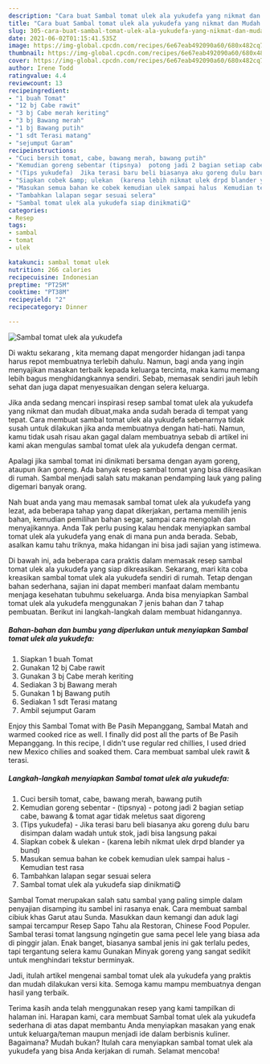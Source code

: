 ```yaml
---
description: "Cara buat Sambal tomat ulek ala yukudefa yang nikmat dan Mudah Dibuat"
title: "Cara buat Sambal tomat ulek ala yukudefa yang nikmat dan Mudah Dibuat"
slug: 305-cara-buat-sambal-tomat-ulek-ala-yukudefa-yang-nikmat-dan-mudah-dibuat
date: 2021-06-02T01:15:41.535Z
image: https://img-global.cpcdn.com/recipes/6e67eab492090a60/680x482cq70/sambal-tomat-ulek-ala-yukudefa-foto-resep-utama.jpg
thumbnail: https://img-global.cpcdn.com/recipes/6e67eab492090a60/680x482cq70/sambal-tomat-ulek-ala-yukudefa-foto-resep-utama.jpg
cover: https://img-global.cpcdn.com/recipes/6e67eab492090a60/680x482cq70/sambal-tomat-ulek-ala-yukudefa-foto-resep-utama.jpg
author: Irene Todd
ratingvalue: 4.4
reviewcount: 13
recipeingredient:
- "1 buah Tomat"
- "12 bj Cabe rawit"
- "3 bj Cabe merah keriting"
- "3 bj Bawang merah"
- "1 bj Bawang putih"
- "1 sdt Terasi matang"
- "sejumput Garam"
recipeinstructions:
- "Cuci bersih tomat, cabe, bawang merah, bawang putih"
- "Kemudian goreng sebentar (tipsnya)  potong jadi 2 bagian setiap cabe, bawang &amp; tomat agar tidak meletus saat digoreng"
- "(Tips yukudefa)  Jika terasi baru beli biasanya aku goreng dulu baru disimpan dalam wadah untuk stok, jadi bisa langsung pakai"
- "Siapkan cobek &amp; ulekan  (karena lebih nikmat ulek drpd blander ya bund)"
- "Masukan semua bahan ke cobek kemudian ulek sampai halus  Kemudian test rasa"
- "Tambahkan lalapan segar sesuai selera"
- "Sambal tomat ulek ala yukudefa siap dinikmati😋"
categories:
- Resep
tags:
- sambal
- tomat
- ulek

katakunci: sambal tomat ulek 
nutrition: 266 calories
recipecuisine: Indonesian
preptime: "PT25M"
cooktime: "PT38M"
recipeyield: "2"
recipecategory: Dinner

---
```



![Sambal tomat ulek ala yukudefa](https://img-global.cpcdn.com/recipes/6e67eab492090a60/680x482cq70/sambal-tomat-ulek-ala-yukudefa-foto-resep-utama.jpg)

Di waktu  sekarang , kita memang dapat mengorder hidangan jadi tanpa harus repot membuatnya terlebih dahulu. Namun, bagi anda yang ingin menyajikan masakan terbaik kepada keluarga tercinta, maka kamu memang lebih bagus menghidangkannya sendiri. Sebab, memasak sendiri jauh lebih sehat dan juga dapat menyesuaikan dengan selera keluarga.

Jika anda sedang mencari inspirasi resep sambal tomat ulek ala yukudefa yang nikmat dan mudah dibuat,maka anda sudah berada di tempat yang tepat. Cara membuat sambal tomat ulek ala yukudefa  sebenarnya tidak susah untuk dilakukan jika anda membuatnya dengan hati-hati. Namun, kamu tidak usah risau akan gagal dalam membuatnya 
sebab di artikel ini kami akan mengulas sambal tomat ulek ala yukudefa dengan cermat.  

Apalagi jika sambal tomat ini dinikmati bersama dengan ayam goreng, ataupun ikan goreng. Ada banyak resep sambal tomat yang bisa dikreasikan di rumah. Sambal menjadi salah satu makanan pendamping lauk yang paling digemari banyak orang.

Nah buat anda yang mau memasak sambal tomat ulek ala yukudefa yang lezat, ada beberapa tahap yang dapat dikerjakan, pertama memilih jenis bahan, kemudian pemilihan bahan segar, sampai cara mengolah dan menyajikannya. Anda Tak perlu pusing kalau hendak menyiapkan sambal tomat ulek ala yukudefa yang enak di mana pun anda berada. Sebab, asalkan kamu  tahu triknya, maka hidangan ini bisa jadi sajian yang istimewa.

Di bawah ini, ada beberapa cara praktis  dalam memasak resep sambal tomat ulek ala yukudefa yang siap dikreasikan. Sekarang, mari kita coba kreasikan sambal tomat ulek ala yukudefa sendiri di rumah. Tetap dengan bahan sederhana, sajian ini dapat memberi manfaat dalam membantu menjaga kesehatan tubuhmu sekeluarga. Anda bisa menyiapkan Sambal tomat ulek ala yukudefa menggunakan 7 jenis bahan dan 7 tahap pembuatan. Berikut ini langkah-langkah dalam membuat hidangannya.

<!--inarticleads1-->

##### Bahan-bahan dan bumbu yang diperlukan untuk menyiapkan Sambal tomat ulek ala yukudefa:

1. Siapkan 1 buah Tomat
1. Gunakan 12 bj Cabe rawit
1. Gunakan 3 bj Cabe merah keriting
1. Sediakan 3 bj Bawang merah
1. Gunakan 1 bj Bawang putih
1. Sediakan 1 sdt Terasi matang
1. Ambil sejumput Garam


Enjoy this Sambal Tomat with Be Pasih Mepanggang, Sambal Matah and warmed cooked rice as well. I finally did post all the parts of Be Pasih Mepanggang. In this recipe, I didn&#39;t use regular red chillies, I used dried new Mexico chilies and soaked them. Cara membuat sambal ulek rawit &amp; terasi. 

<!--inarticleads2-->

##### Langkah-langkah menyiapkan Sambal tomat ulek ala yukudefa:

1. Cuci bersih tomat, cabe, bawang merah, bawang putih
1. Kemudian goreng sebentar - (tipsnya)  - potong jadi 2 bagian setiap cabe, bawang &amp; tomat agar tidak meletus saat digoreng
1. (Tips yukudefa)  - Jika terasi baru beli biasanya aku goreng dulu baru disimpan dalam wadah untuk stok, jadi bisa langsung pakai
1. Siapkan cobek &amp; ulekan  - (karena lebih nikmat ulek drpd blander ya bund)
1. Masukan semua bahan ke cobek kemudian ulek sampai halus  - Kemudian test rasa
1. Tambahkan lalapan segar sesuai selera
1. Sambal tomat ulek ala yukudefa siap dinikmati😋


Sambal Tomat merupakan salah satu sambal yang paling simple dalam penyajian disamping itu sambel ini rasanya enak. Cara membuat sambal cibiuk khas Garut atau Sunda. Masukkan daun kemangi dan aduk lagi sampai tercampur Resep Sapo Tahu ala Restoran, Chinese Food Populer. Sambal terasi tomat langsung ngingetin gue sama pecel lele yang biasa ada di pinggir jalan. Enak banget, biasanya sambal jenis ini gak terlalu pedes, tapi tergantung selera kamu Gunakan Minyak goreng yang sangat sedikit untuk menghindari tekstur berminyak. 

Jadi, itulah artikel mengenai  sambal tomat ulek ala yukudefa  yang praktis dan mudah dilakukan versi kita. Semoga kamu mampu membuatnya dengan hasil yang terbaik. 

Terima kasih anda telah menggunakan resep yang kami tampilkan di halaman ini. Harapan kami, cara membuat  Sambal tomat ulek ala yukudefa sederhana di atas dapat membantu Anda menyiapkan masakan yang enak untuk keluarga/teman maupun menjadi ide dalam berbisnis kuliner. Bagaimana? Mudah bukan? Itulah cara menyiapkan sambal tomat ulek ala yukudefa yang bisa Anda kerjakan di rumah. Selamat mencoba!

